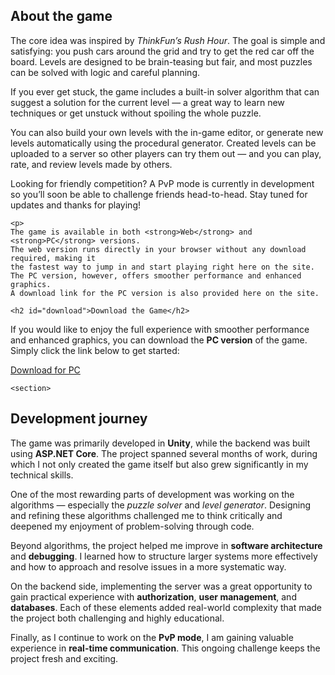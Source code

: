 <section>
      <h2>About the game</h2>

  <p>
    The core idea was inspired by <em>ThinkFun’s Rush Hour</em>. The goal is simple and satisfying:
    you push cars around the grid and try to get the red car off the board. Levels are designed
    to be brain-teasing but fair, and most puzzles can be solved with logic and careful planning.
  </p>

  <p>
    If you ever get stuck, the game includes a built-in solver algorithm that can suggest a
    solution for the current level — a great way to learn new techniques or get unstuck
    without spoiling the whole puzzle.
  </p>

  <p>
    You can also build your own levels with the in-game editor, or generate new levels
    automatically using the procedural generator. Created levels can be uploaded to a server
    so other players can try them out — and you can play, rate, and review levels made by others.
  </p>

  <p>
    Looking for friendly competition? A PvP mode is currently in development so you’ll soon
    be able to challenge friends head-to-head. Stay tuned for updates and thanks for playing!
  </p>

    <p>
    The game is available in both <strong>Web</strong> and <strong>PC</strong> versions.
    The web version runs directly in your browser without any download required, making it
    the fastest way to jump in and start playing right here on the site.  
    The PC version, however, offers smoother performance and enhanced graphics.  
    A download link for the PC version is also provided here on the site.
  </p>
    </section>

    <h2 id="download">Download the Game</h2>

  <p>
    If you would like to enjoy the full experience with smoother performance and enhanced graphics,
    you can download the <strong>PC version</strong> of the game.  
    Simply click the link below to get started:
  </p>

  <p>
  <a href="https://www.mediafire.com/file/ya99x81todldg2p/Car_Game_PC_version.zip/file" target="_blank" rel="noopener noreferrer" class="download-btn">
    Download for PC
  </a>
  </p>
    </section>

    <section>
<h2 id="development">Development journey</h2>

  <p>
    The game was primarily developed in <strong>Unity</strong>, while the backend was built using
    <strong>ASP.NET Core</strong>. The project spanned several months of work, during which I not
    only created the game itself but also grew significantly in my technical skills.
  </p>

  <p>
    One of the most rewarding parts of development was working on the algorithms — especially the
    <em>puzzle solver</em> and <em>level generator</em>. Designing and refining these algorithms
    challenged me to think critically and deepened my enjoyment of problem-solving through code.
  </p>

  <p>
    Beyond algorithms, the project helped me improve in <strong>software architecture</strong> and
    <strong>debugging</strong>. I learned how to structure larger systems more effectively and how
    to approach and resolve issues in a more systematic way.
  </p>

  <p>
    On the backend side, implementing the server was a great opportunity to gain practical
    experience with <strong>authorization</strong>, <strong>user management</strong>, and
    <strong>databases</strong>. Each of these elements added real-world complexity that made the
    project both challenging and highly educational.
  </p>

  <p>
    Finally, as I continue to work on the <strong>PvP mode</strong>, I am gaining valuable
    experience in <strong>real-time communication</strong>. This ongoing challenge keeps the project fresh and exciting.
  </p>
    </section>
